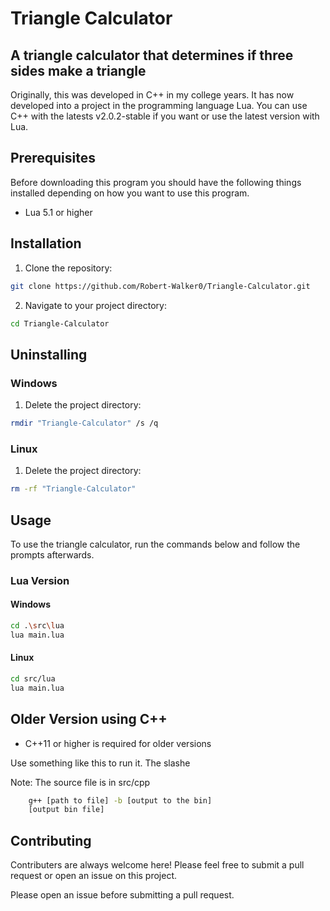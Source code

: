 # Triangle Calculator

## A triangle calculator that determines if three sides make a triangle

Originally, this was developed in C++ in my college years. It has now developed into a project in the programming language Lua. You can use C++ with the latests v2.0.2-stable if you want or use the latest version with Lua.

## Prerequisites

Before downloading this program you should have the following things installed depending on how you want to use this program.

* Lua 5.1 or higher

## Installation

1. Clone the repository:
```bash
git clone https://github.com/Robert-Walker0/Triangle-Calculator.git
```

2. Navigate to your project directory:
```bash
cd Triangle-Calculator
```

## Uninstalling 

### Windows

1. Delete the project directory:
```bash
rmdir "Triangle-Calculator" /s /q
```

### Linux

1. Delete the project directory:
```bash
rm -rf "Triangle-Calculator"
```

## Usage

To use the triangle calculator, run the commands below and follow the prompts afterwards.

### Lua Version 

#### Windows
```bash
cd .\src\lua
lua main.lua
```

#### Linux
```bash
cd src/lua
lua main.lua
```

## Older Version using C++

* C++11 or higher is required for older versions

Use something like this to run it. The slashe

Note: The source file is in src/cpp

```bash
    g++ [path to file] -b [output to the bin]
    [output bin file]
```

## Contributing 

Contributers are always welcome here! Please feel free to submit a pull request or open an issue on this project. 

Please open an issue before submitting a pull request. 

